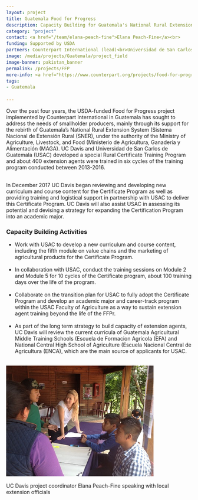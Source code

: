 ```yaml
---
layout: project
title: Guatemala Food for Progress
description: Capacity Building for Guatemala's National Rural Extension System
category: "project"
contact: <a href="/team/elana-peach-fine">Elana Peach-Fine</a><br>
funding: Supported by USDA
partners: Counterpart International (lead)<br>Universidad de San Carlos de Guatemala (USAC)<br>UC Davis<br>
image: /media/projects/Guatemala/project_field
image-banner: pakistan_banner
permalink: /projects/FFP
more-info: <a href="https://www.counterpart.org/projects/food-for-progress/" target="_blank">COunterpart International Food for Progress in Guatemala</a>
tags:
- Guatemala

---
```

<p>Over the past four years, the USDA-funded Food for Progress project implemented by Counterpart International in Guatemala has sought to address the needs of smallholder producers, mainly through its support for the rebirth of Guatemala’s National Rural Extension System (Sistema Nacional de Extensión Rural (SNER), under the authority of the Ministry of Agriculture, Livestock, and Food (Ministerio de Agricultura, Ganadería y Alimentación (MAGA). UC Davis and Universidad de San Carlos de Guatemala (USAC) developed a special Rural Certificate Training Program and about 400 extension agents were trained in six cycles of the training program conducted between 2013-2016. <br><br>

In December 2017 UC Davis began reviewing and developing new curriculum and course content for the Certificate Program as well as providing training and logistical support in partnership with USAC to deliver this Certificate Program. UC Davis will also assist USAC in assessing its potential and devising a strategy for expanding the Certification Program into an academic major. <br>

<h3> Capacity Building Activities </h3>
   <ul>
	<li> Work with USAC to develop a new curriculum and course content, including the fifth module on value chains and the marketing of agricultural products for the Certificate Program. </li><br>
	<li> In collaboration with USAC, conduct the training sessions on Module 2 and Module 5 for 10 cycles of the Certificate program, about 100 training days over the life of the program.</li><br>
	<li>Collaborate on the transition plan for USAC to fully adopt the Certificate Program and develop an academic major and career-track program within the USAC Faculty of Agriculture as a way to sustain extension agent training beyond the life of the FFPr.</li><br>
	<li> As part of the long term strategy to build capacity of extension agents, UC Davis will review the current curricula of Guatemala Agricultural Middle Training Schools (Escuela de Formacion Agricola (EFA) and National Central High School of Agriculture (Escuela Nacional Central de Agricultura (ENCA), which are the main source of applicants for USAC.</li>
</ul>
<br>

<div class= "figure"> <img src="/media/projects/Guatemala/elana.jpg" alt="UC Davis project coordinator Elana Peach-Fine speaking with local extension officials"><p>UC Davis project coordinator Elana Peach-Fine speaking with local extension officials</p> </div>
<br>

<br>
<br>

